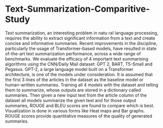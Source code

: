 
# Text-Summarization-Comparitive-Study


Text summarization, an interesting problem in natu
ral language processing, requires the ability to extract significant
 information from a text and create concise and informative
 summaries. Recent improvements in the discipline, particularly
 the usage of Transformer-based models, have resulted in state
of-the-art text summarization performance, across a wide range
 of benchmarks. We evaluate the efficacy of 4 important text
 summarising algorithms using the CNN/Daily Mail dataset: GPT
2, BART, T5-Small and Pegasus. GPT-2, a large language model
 built on a Transformer architecture, is one of the models under
 consideration. It is assumed that the first 3 lines of the articles in
 the dataset as the baseline model or human-written summaries.
 Training all 4 models with the dataset and telling them to
 summarize, whose outputs are stored in a dictionary called
 summaries. Then given a new input text from the article column
 of the dataset all models summarize the given text and for
 those output summaries, ROUGE and BLEU scores are found to
 compare which is best. Visualization is done in various forms like
 Heat maps and Bar graphs. ROUGE scores provide quantitative
 measures of the quality of generated summaries.
